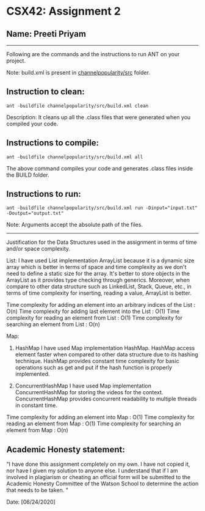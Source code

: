# CSX42: Assignment 2
## Name: Preeti Priyam

-----------------------------------------------------------------------

Following are the commands and the instructions to run ANT on your project.


Note: build.xml is present in [channelpopularity/src](./channelpopularity/src/) folder.

## Instruction to clean:

```commandline
ant -buildfile channelpopularity/src/build.xml clean
```

Description: It cleans up all the .class files that were generated when you
compiled your code.

## Instructions to compile:

```commandline
ant -buildfile channelpopularity/src/build.xml all
```
The above command compiles your code and generates .class files inside the BUILD folder.

## Instructions to run:

```commandline
ant -buildfile channelpopularity/src/build.xml run -Dinput="input.txt" -Doutput="output.txt"
```
Note: Arguments accept the absolute path of the files.

-----------------------------------------------------------------------
Justification for the Data Structures used in the assignment in terms of time and/or space complexity.

List:
I have used List implementation ArrayList because it is a dynamic size array which is better in terms of space and time complexity as we don't need to define a static size for the array. It's better to store objects in the ArrayList as it provides type checking through generics. Moreover, when compare to other data structure such as LinkedList, Stack, Queue, etc., in terms of time complexity for inserting, reading a value, ArrayList is better.

Time complexity for adding an element into an arbitrary indices of the List : O(n)
Time complexity for adding last element into the List : O(1)
Time complexity for reading an element from List : O(1)
Time complexity for searching an element from List : O(n)

Map:
1. HashMap
I have used Map implementation HashMap. HashMap access element faster when compared to other data structure due to its hashing technique. HashMap provides constant time complexity for basic operations such as get and put if the hash function is properly implemented.

2. ConcurrentHashMap
I have used Map implementation ConcurrentHashMap for storing the videos for the context. ConcurrentHashMap provides concurrent readability to multiple threads in constant time.

Time complexity for adding an element into Map : O(1)
Time complexity for reading an element from Map : O(1)
Time complexity for searching an element from Map : O(n)

## Academic Honesty statement:

"I have done this assignment completely on my own. I have not copied
it, nor have I given my solution to anyone else. I understand that if
I am involved in plagiarism or cheating an official form will be
submitted to the Academic Honesty Committee of the Watson School to
determine the action that needs to be taken. "

Date: [06/24/2020]
